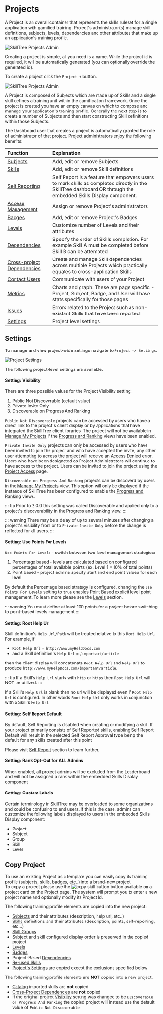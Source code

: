 # Projects

A Project is an overall container that represents the skills ruleset for a single application with gamified training. 
Project's administrator(s) manage skill definitions, subjects, levels, dependencies and other attributes that make up an application's training profile.


![SkillTree Projects Admin](../../screenshots/admin/page-projects.png)

Creating a project is simple, all you need is a name. While the project id is required, it will be automatically generated (you can optionally override the generated id).


To create a project click the ``Project +`` button.

![SkillTree Projects Admin](../../screenshots/admin/modal-projects-new_project.png)


A Project is composed of Subjects which are made up of Skills and a single skill defines a training unit within the gamification framework. 
Once the project is created you have an empty canvas on which to compose and manage your application's training profile. 
Generally the next step is to create a number of Subjects and then start constructing Skill definitions within those Subjects.

The Dashboard user that creates a project is automatically granted the role of administrator of that project. Project administrators enjoy the following benefits: 

| Function | Explanation | 
|:------- |:----------- | 
| [Subjects](/dashboard/user-guide/subjects.html) | Add, edit or remove Subjects | 
| [Skills](/dashboard/user-guide/skills.html)  | Add, edit or remove Skill definitions |
| [Self Reporting](/dashboard/user-guide/self-reporting.html) | Self Report is a feature that empowers users to mark skills as completed directly in the SkillTree dashboard OR through the embedded Skills Display component. |
| [Access Management](/dashboard/user-guide/access.html) | Assign or remove Project's administrators | 
| [Badges](/dashboard/user-guide/badges.html) | Add, edit or remove Project's Badges |
| [Levels](/dashboard/user-guide/levels.html) | Customize number of Levels and their attributes |
| [Dependencies](/dashboard/user-guide/dependencies.html) | Specify the order of Skills completion. For example Skill A must be completed before Skill B can be attempted | 
| [Cross-project Dependencies](/dashboard/user-guide/dependencies.html#cross-project-dependencies) | Create and manage Skill dependencies across multiple Projects which practically equates to cross-application Skills |
| [Contact Users](/dashboard/user-guide/contact-project-users.html) | Communicate with users of your Project |
| [Metrics](/dashboard/user-guide/metrics.html) | Charts and graph. These are page specific - Project, Subject, Badge, and User will have stats specifically for those pages |
| [Issues](/dashboard/user-guide/issues.html) | Errors related to the Project such as non-existant Skills that have been reported |       
| [Settings](/dashboard/user-guide/projects.html#settings) | Project level settings |   

## Settings

To manage and view project-wide settings navigate to ``Project -> Settings``. 

![Project Settings](../../screenshots/admin/page-project-settings.png)

The following project-level settings are available: 

#### Setting: Visibility <since project="skills-service" version="2.0.0" />
There are three possible values for the Project Visibility setting:

1. Public Not Discoverable (default value)
2. Private Invite Only
3. Discoverable on Progress And Ranking

``Public Not Discoverable`` projects can be accessed by users who have a direct link to the project's client display or by applications that have integrated the SkillTree client libraries. The project will not be available in 
[Manage My Projects](/dashboard/user-guide/progress-and-ranking.html#progress-and-ranking-my-projects) if the [Progress and Ranking](/dashboard/user-guide/progress-and-ranking.html) views have been enabled.

``Private Invite Only`` projects can only be accessed by users who have been invited to join the project and who have accepted the invite, any other user attempting to access the project will receive an Access Denied error. Users who have been 
designated as Project Administrators will continue to have access to the project. Users can be invited to join the project using the [Project Access](/dashboard/user-guide/access.html#invite-only) page.

``Discoverable on Progress And Ranking`` projects can be discoverd by users in the [Manage My Projects](/dashboard/user-guide/progress-and-ranking.html#progress-and-ranking-my-projects) view. This option will only be displayed if the instance
of SkillTree has been configured to enable the [Progress and Ranking](/dashboard/user-guide/progress-and-ranking.html) views.

::: tip
Prior to 2.0.0 this setting was called Discoverable and applied only to a project's discoverability in the Progress and Ranking view.
::: 

::: warning
There may be a delay of up to several minutes after changing a project's visibility from or to ``Private Invite Only`` before the change is reflected for all users.
:::

#### Setting: Use Points For Levels
 
``Use Points For Levels`` - switch between two level management strategies: 
1. Percentage based - levels are calculated based on configured percentages of total available points (ex. Level 1 = 10% of total points)
1. Point based - project admins specify start and end point values for each level

By default the Percentage based strategy is configured, changing the ``Use Points For Levels`` setting to ``true`` enables Point Based explicit level point management. To learn more please see the [Levels](/dashboard/user-guide/levels.html) section.

::: warning
You must define at least 100 points for a project before switching to point-based levels management
:::

#### Setting: Root Help Url

Skill definition's ``Help Url/Path`` will be treated relative to this ``Root Help Url``. For example, if 

- ``Root Help Url`` =  ``http://www.myHelpDocs.com``
-  and a Skill definition's ``Help Url`` = ``/important/article`` 

then the client display will concatenate ``Root Help Url`` and  ``Help Url`` to produce ``http://www.myHelpDocs.com/important/article``.

::: tip
If a Skill's ``Help Url`` starts with ``http`` or ``https`` then ``Root Help Url`` will NOT be utilized.
:::  

If a Skill's ``Help Url`` is blank then no url will be displayed even if ``Root Help Url`` is configured. 
In other words ``Root Help Url`` only works in conjunction with a Skill's ``Help Url``.

#### Setting: Self Report Default

By default, Self Reporting is disabled when creating or modifying a skill.
If your project primarily consists of Self Reported skills, enabling Self Report Default will result in 
the selected Self Report Approval type being the default for any skills created after this point

Please visit [Self Report](/dashboard/user-guide/self-reporting.html) section to learn further.

#### Setting: Rank Opt-Out for ALL Admins

When enabled, all project admins will be excluded from the Leaderboard and will not be assigned a rank within the embedded Skills Display component

#### Setting: Custom Labels

Certain terminology in SkillTree may be overloaded to some organizations and could be confusing to end users.  If this is the case, admins can customize the following labels displayed to users in the embedded Skills Display component:
- Project
- Subject
- Group
- Skill
- Level

## Copy Project

To use an existing Project as a template you can easily copy its training profile (subjects, skills, badges, etc..) into a brand-new project.  
To copy a project please use the ![copy skill button](./screenshots/copy_btn.png) button available on a project card on the Project page. 
The system will prompt you to enter a new project name and optionally modify its Project Id. 

The following training profile elements are copied into the new project: 
- [Subjects](/dashboard/user-guide/subjects.html) and their attributes (description, help url, etc..)
- [Skills](/dashboard/user-guide/skills.html) definitions and their attributes (description, points, self-reporting, etc...)
- [Skill Groups](/dashboard/user-guide/skills-groups.html)
- Subject and skill configured display order is preserved in the copied project
- [Levels](/dashboard/user-guide/levels.html)
- [Badges](/dashboard/user-guide/badges.html)
- Project-Based [Dependencies](/dashboard/user-guide/dependencies.html)
- [Re-used Skills](/dashboard/user-guide/skills.html#same-project-skill-reuse)
- [Project's Settings](/dashboard/user-guide/projects.html#settings) are copied except the exclusions specified below

The following training profile elements are **NOT** copied into a new project:
- [Catalog](/dashboard/user-guide/skills-catalog.html) imported skills are **not** copied
- [Cross-Project Dependencies](/dashboard/user-guide/dependencies.html#cross-project-dependencies) are **not** copied
- If the original project [Visibility](/dashboard/user-guide/projects.html#setting-visibility) setting was changed to be ``Discoverable on Progress And Ranking`` the copied project will instead use the default value of ``Public Not Discoverable``

